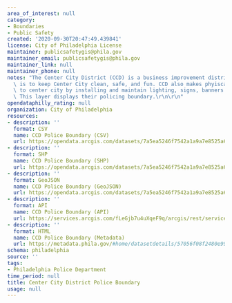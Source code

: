 ```yaml
---
area_of_interest: null
category:
- Boundaries
- Public Safety
created: '2020-09-30T20:47:49.439841'
license: City of Philadelphia License
maintainer: publicsafetygis@phila.gov
maintainer_email: publicsafetygis@phila.gov
maintainer_link: null
maintainer_phone: null
notes: "The Center City District (CCD) is a business improvement district. The mission\
  \ is to keep Center City clean, safe, and fun. CCD also makes phyiscal improvements\
  \ to center city by installing and maintain lighting, signs, banners trees and landscape.\
  \ This layer displays their policing boundary.\r\n\r\n"
opendataphilly_rating: null
organization: City of Philadelphia
resources:
- description: ''
  format: CSV
  name: CCD Police Boundary (CSV)
  url: https://opendata.arcgis.com/datasets/7a5ea5246f7542a1a9a7e8525a6b3a1b_0.csv
- description: ''
  format: SHP
  name: CCD Police Boundary (SHP)
  url: https://opendata.arcgis.com/datasets/7a5ea5246f7542a1a9a7e8525a6b3a1b_0.zip
- description: ''
  format: GeoJSON
  name: CCD Police Boundary (GeoJSON)
  url: https://opendata.arcgis.com/datasets/7a5ea5246f7542a1a9a7e8525a6b3a1b_0.geojson
- description: ''
  format: API
  name: CCD Police Boundary (API)
  url: https://services.arcgis.com/fLeGjb7u4uXqeF9q/arcgis/rest/services/CCD_POLICE/FeatureServer/0/query?outFields=*&where=1%3D1
- description: ''
  format: HTML
  name: CCD Police Boundary (Metadata)
  url: https://metadata.phila.gov/#home/datasetdetails/57056f08f2480e9908b580e6/representationdetails/57056f08f2480e9908b580e8/
schema: philadelphia
source: ''
tags:
- Philadelphia Police Department
time_period: null
title: Center City District Police Boundary
usage: null
---
```

